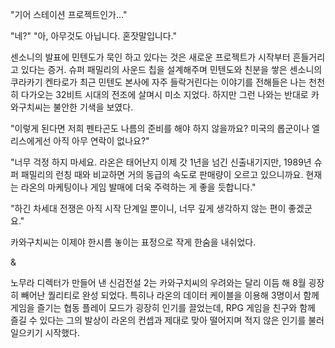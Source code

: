 "기어 스테이션 프로젝트인가..." 

"네?" 
"아, 아무것도 아닙니다. 혼잣말입니다." 

센소니의 발표에 민텐도가 묵인 하고 있다는 것은 새로운 프로젝트가 시작부터 흔들거리고 있다는 증거. 
슈퍼 패밀리의 사운드 칩을 설계해주며 민텐도와 친분을 쌓은 센소니의 쿠라카기 켄타로가 최근 민텐도 본사에 자주 들락거린다는 이야기를 전해들은 나는 천천히 다가오는 32비트 시대의 전조에 살며시 미소 지었다. 
하지만 그런 나와는 반대로 카와구치씨는 불안한 기색을 보였다. 

"이렇게 된다면 저희 펜타곤도 나름의 준비를 해야 하지 않을까요? 미국의 롭군이나 엘리스에게선 아직 아무 연락이 없나요?" 

"너무 걱정 하지 마세요. 라온은 태어난지 이제 갓 1년을 넘긴 신출내기지만, 1989년 슈퍼 패밀리의 런칭 때와 비교하면 거의 동급의 속도로 판매량이 오르고 있으니까요. 현재는 라온의 마케팅이나 게임 발매에 더욱 주력하는 게 좋을 듯합니다." 

"하긴 차세대 전쟁은 아직 시작 단계일 뿐이니, 너무 깊게 생각하지 않는 편이 좋겠군요." 

카와구치씨는 이제야 한시름 놓이는 표정으로 작게 한숨을 내쉬었다. 

& 

노무라 디렉터가 만들어 낸 신검전설 2는 카와구치씨의 우려와는 달리 이듬 해 8월 굉장히 빼어난 퀄리티로 완성 되었다. 
특히나 라온의 데이터 케이블을 이용해 3명이서 함께 게임을 즐기는 협동 플레이 모드가 굉장히 인기를 끌었는데, RPG 게임을 친구와 함께 즐길 수 있다는 그의 발상이 라온의 컨셉과 제대로 맞아 떨어지며 적지 않은 인기를 불러일으키기 시작했다. 